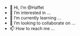 - 👋 Hi, I’m @Haffet
- 👀 I’m interested in ...
- 🌱 I’m currently learning ...
- 💞️ I’m looking to collaborate on ...
- 📫 How to reach me ...

<!---
Haffet/Haffet is a ✨ special ✨ repository because its `README.md` (this file) appears on your GitHub profile.
You can click the Preview link to take a look at your changes.
--->
